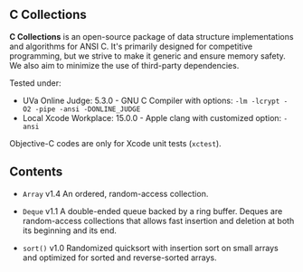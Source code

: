## C Collections

**C Collections** is an open-source package of data structure implementations and algorithms for ANSI C. It's primarily designed for competitive programming, but we strive to make it generic and ensure memory safety. We also aim to minimize the use of third-party dependencies.

Tested under:

- UVa Online Judge: 5.3.0 - GNU C Compiler with options: `-lm -lcrypt -O2 -pipe -ansi -DONLINE_JUDGE`
- Local Xcode Workplace: 15.0.0 - Apple clang with customized option: `-ansi`

Objective-C codes are only for Xcode unit tests (`xctest`).

## Contents

- `Array` v1.4 An ordered, random-access collection.
- `Deque` v1.1 A double-ended queue backed by a ring buffer. Deques are random-access collections that allows fast insertion and deletion at both its beginning and its end.

- `sort()` v1.0 Randomized quicksort with insertion sort on small arrays and optimized for sorted and reverse-sorted arrays.
